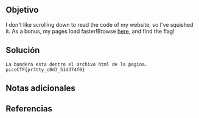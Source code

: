 ## Objetivo
I don't like scrolling down to read the code of my website, so I've squished it. As a bonus, my pages load faster!Browse [here](http://titan.picoctf.net:55033/), and find the flag!
## Solución
```
La bandera esta dentro el archivo html de la pagina.
picoCTF{pr3tty_c0d3_51d374f0}
```
## Notas adicionales

## Referencias
